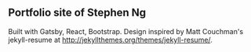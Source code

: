 ## Portfolio site of Stephen Ng

Built with Gatsby, React, Bootstrap. Design inspired by Matt Couchman's jekyll-resume at http://jekyllthemes.org/themes/jekyll-resume/.
